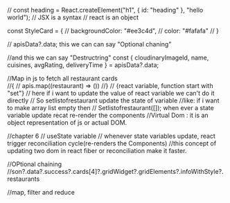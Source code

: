 //	const heading = React.createElement("h1", { id: "heading" }, "hello world");
// JSX is a syntax
// react is an object


const StyleCard = {
// 	backgroundColor: "#ee3c4d",
// 	color: "#fafafa"
// }

<!-- <div className="res-card" style={StyleCard}><h2>hello</h2></div> -->

// apisData?.data; this we can can say "Optional chaning" 

//and this we can say "Destructring" const { cloudinaryImageId, name, cuisines, avgRating, deliveryTime } = apisData?.data;

//Map in js to fetch all restaurant cards	
//{
//	apis.map((restaurant) => (<Rescards apisData={restaurant} />))
//}
	// {react variable, function start with "set"}
	// here if i want to update the value of react variable we can't do it directly
	// So setlistofrestaurant update the state of variable
	//like: if i want to make array list empty then
	// Setlistofrestaurant([]);
	when ever a state variable update recat re-render the components
//Virtual Dom : it is an object representation of js or actual DOM.

//chapter 6
// useState variable
// whenever state variables update, react trigger reconciliation cycle(re-renders the Components)
//this concept of updating two dom in react fiber or reconciliation make it faster.

//OPtional chaining
//son?.data?.success?.cards[4]?.gridWidget?.gridElements?.infoWithStyle?.restaurants

//map, filter and reduce
